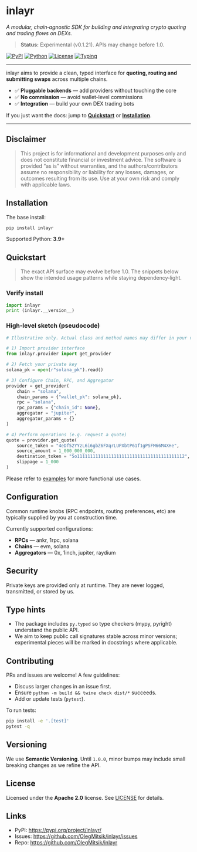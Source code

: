 # inlayr

_A modular, chain‑agnostic SDK for building and integrating crypto quoting and trading flows on DEXs._

> **Status:** Experimental (v0.1.21). APIs may change before 1.0.

[![PyPI](https://img.shields.io/pypi/v/inlayr.svg)](https://pypi.org/project/inlayr/)
[![Python](https://img.shields.io/pypi/pyversions/inlayr.svg)](https://pypi.org/project/inlayr/)
[![License](https://img.shields.io/badge/license-Apache--2.0-blue.svg)](./LICENSE)
[![Typing](https://img.shields.io/badge/typing-PEP%20661%20%7C%20py.typed-success)](#type-hints)

---

inlayr aims to provide a clean, typed interface for **quoting, routing and submitting swaps** across multiple chains.

- ✅ **Pluggable backends** — add providers without touching the core
- ✅ **No commission** — avoid wallet-level commissions
- ✅ **Integration** — build your own DEX trading bots

If you just want the docs: jump to **[Quickstart](#quickstart)** or **[Installation](#installation)**.

---

## Disclaimer

> This project is for informational and development purposes only and does not constitute financial or investment advice.
> The software is provided “as is” without warranties, and the authors/contributors assume no responsibility or liability for any losses, damages, or outcomes resulting from its use.
> Use at your own risk and comply with applicable laws.

## Installation

The base install:

```bash
pip install inlayr
```

Supported Python: **3.9+**

## Quickstart

> The exact API surface may evolve before 1.0.
> The snippets below show the intended usage patterns while staying dependency‑light.

### Verify install

```python
import inlayr
print (inlayr.__version__)
```

### High‑level sketch (pseudocode)

```python
# Illustrative only. Actual class and method names may differ in your version.

# 1) Import provider interface
from inlayr.provider import get_provider

# 2) Fetch your private key
solana_pk = open(r"solana_pk").read()

# 3) Configure Chain, RPC, and Aggregator
provider = get_provider(
	chain = "solana",
	chain_params = {"wallet_pk": solana_pk},
	rpc = "solana",
	rpc_params = {"chain_id": None},
	aggregator = "jupiter",
	aggregator_params = {}
)

# 4) Perform operations (e.g. request a quote)
quote = provider.get_quote(
	source_token = "4eDf52YYzL6i6gbZ6FXqrLUPXbtP61f1gPSFM66M4XHe",
	source_amount = 1_000_000_000,
	destination_token = "So11111111111111111111111111111111111111112",
	slippage = 1_000
)
```

Please refer to [examples](https://github.com/OlegMitsik/inlayr/tree/main/examples) for more functional use cases.

## Configuration

Common runtime knobs (RPC endpoints, routing preferences, etc) are typically supplied by you at construction time.

Currently supported configurations:
- **RPCs** — ankr, 1rpc, solana
- **Chains** — evm, solana
- **Aggregators** — 0x, 1inch, jupiter, raydium

## Security

Private keys are provided only at runtime. They are never logged, transmitted, or stored by us.

## Type hints

- The package includes `py.typed` so type checkers (mypy, pyright) understand the public API.
- We aim to keep public call signatures stable across minor versions; experimental pieces will be marked in docstrings where applicable.

## Contributing

PRs and issues are welcome! A few guidelines:
- Discuss larger changes in an issue first.
- Ensure `python -m build && twine check dist/*` succeeds.
- Add or update tests (`pytest`).

To run tests:

```bash
pip install -e '.[test]'
pytest -q
```

## Versioning

We use **Semantic Versioning**. Until `1.0.0`, minor bumps may include small breaking changes as we refine the API.

## License

Licensed under the **Apache 2.0** license. See [LICENSE](https://github.com/OlegMitsik/inlayr/blob/main/LICENSE) for details.

## Links

- PyPI: <https://pypi.org/project/inlayr/>
- Issues: <https://github.com/OlegMitsik/inlayr/issues>
- Repo: <https://github.com/OlegMitsik/inlayr>
